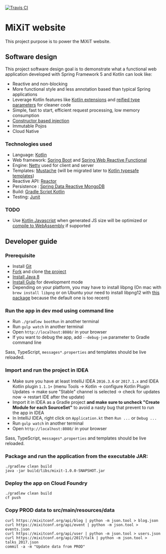 [![Travis CI](https://api.travis-ci.org/mixitconf/mixit.svg?branch=master)](https://travis-ci.org/mixitconf/mixit)

# MiXiT website

This project purpose is to power the MiXiT website.

## Software design

This project software design goal is to demonstrate what a functional web application
developed with Spring Framework 5 and Kotlin can look like:
 - Reactive and non-blocking
 - More functional style and less annotation based than typical Spring applications
 - Leverage Kotlin features like [Kotlin extensions](https://kotlinlang.org/docs/reference/extensions.html) and [reified type parameters](https://kotlinlang.org/docs/reference/inline-functions.html#reified-type-parameters) for cleaner code
 - Simple, fast to start, efficient request processing, low memory consumption
 - [Constructor based injection](http://olivergierke.de/2013/11/why-field-injection-is-evil/)
 - Immutable Pojos
 - Cloud Native

### Technologies used

 - Language: [Kotlin](https://kotlin.link/) 
 - Web framework: [Spring Boot](https://projects.spring.io/spring-boot/) and [Spring Web Reactive Functional](https://spring.io/blog/2016/09/22/new-in-spring-5-functional-web-framework)
 - Engine: [Netty](http://netty.io/) used for client and server
 - Templates: [Mustache](https://github.com/samskivert/jmustache) (will be migrated later to [Kotlin typesafe templates](https://github.com/sdeleuze/kotlin-script-templating))
 - Reactive API: [Reactor](http://projectreactor.io/)
 - Persistence : [Spring Data Reactive MongoDB](https://spring.io/blog/2016/11/28/going-reactive-with-spring-data)
 - Build: [Gradle Script Kotlin](https://github.com/gradle/gradle-script-kotlin)
 - Testing: [Junit](http://junit.org/) 
 
### TODO

 - Use [Kotlin Javascript](https://kotlinlang.org/docs/reference/js-overview.html) when generated JS size will be optimized or [compile to WebAssembly](https://discuss.kotlinlang.org/t/webassembly-support/1722/) if supported  
 
## Developer guide

### Prerequisite
 - Install [Git](https://git-scm.com/)
 - [Fork](https://github.com/mix-it/mixit#fork-destination-box) and clone [the project](https://github.com/mix-it/mixit)
 - [Install Java 8](http://www.oracle.com/technetwork/java/javase/downloads/jdk8-downloads-2133151.html)
 - [Install Gulp](http://gulpjs.com/) for development mode 
 - Depending on your platform, you may have to install libpng (On mac with `brew install libpng` or on Ubuntu your need to install libpng12 with [this package](http://cz.archive.ubuntu.com/ubuntu/pool/main/libp/libpng/libpng12-0_1.2.54-1ubuntu1_amd64.deb) because the default one is too recent)
 
### Run the app in dev mod using command line
 - Run `./gradlew bootRun` in another terminal
 - Run `gulp watch` in another terminal
 - Open `http://localhost:8080/` in your browser
 - If you want to debug the app, add `--debug-jvm` parameter to Gradle command line
 
Sass, TypeScript, `messages*.properties` and templates should be live reloaded.

### Import and run the project in IDEA
 - Make sure you have at least IntelliJ IDEA `2016.3.6` or `2017.1.x` and IDEA Kotlin plugin `1.1.1+` (menu Tools -> Kotlin -> configure Kotlin Plugin Updates -> make sure "Stable" channel is selected -> check for updates now -> restart IDE after the update)
 - Import it in IDEA as a Gradle project **and make sure to uncheck "Create Module for each SourceSet"** to avoid a nasty bug that prevent to run the app in IDEA
 - In IntelliJ IDEA, right click on `Application.kt` then `Run ...` or `Debug ...`
 - Run `gulp watch` in another terminal
 - Open `http://localhost:8080/` in your browser
 
Sass, TypeScript, `messages*.properties` and templates should be live reloaded.
 
### Package and run the application from the executable JAR:
```
./gradlew clean build
java -jar build/libs/mixit-1.0.0-SNAPSHOT.jar
```

### Deploy the app on Cloud Foundry
```
./gradlew clean build
cf push
```

### Copy PROD data to src/main/resources/data
 
```
curl https://mixitconf.org/api/blog | python -m json.tool > blog.json
curl https://mixitconf.org/api/event | python -m json.tool > events.json
curl https://mixitconf.org/api/user | python -m json.tool > users.json
curl https://mixitconf.org/api/2017/talk | python -m json.tool > talks_2017.json
commit -a -m "Update data from PROD"
```